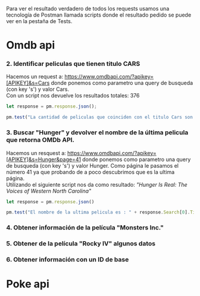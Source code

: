 Para ver el resultado verdadero de todos los requests usamos una tecnología de Postman llamada scripts donde el resultado pedido se puede ver en la pestaña de Tests.

# Omdb api
### 2. Identificar peliculas que tienen titulo CARS
Hacemos un request a: https://www.omdbapi.com/?apikey=[APIKEY]&s=Cars donde ponemos como parametro una query de busqueda (con key 's') y valor Cars.<br>
Con un script nos devuelve los resultados totales: 376
```javascript
let response = pm.response.json();

pm.test("La cantidad de peliculas que coinciden con el titulo Cars son " + response.totalResults);
```
### 3. Buscar "Hunger" y devolver el nombre de la última pelicula que retorna OMDb API.
Hacemos un resquest a:  https://www.omdbapi.com/?apikey=[APIKEY]&s=Hunger&page=41 donde ponemos como parametro una query de busqueda (con key 's') y valor Hunger. Como página le pasamos el número 41 ya que probando de a poco descubrimos que es la ultima página. <br>
Utilizando el siguiente script nos da como resultado: *"Hunger Is Real: The Voices of Western North Carolina"*
```javascript
let response = pm.response.json()

pm.test("El nombre de la ultima pelicula es : " + response.Search[0].Title)
```
### 4. Obtener información de la película "Monsters Inc."

### 5. Obtener de la película "Rocky IV" algunos datos
### 6. Obtener información con un ID de base
# Poke api
